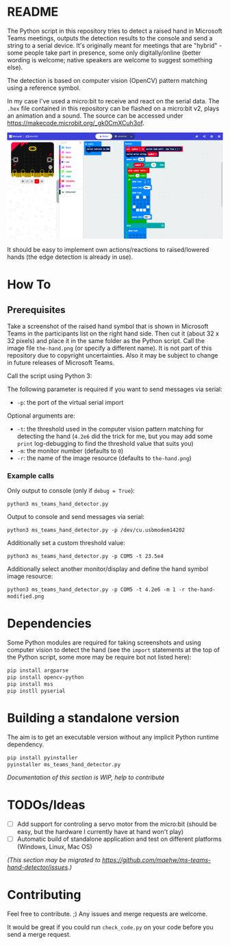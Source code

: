 # README

The Python script in this repository tries to detect a raised hand in Microsoft Teams meetings, outputs the detection results to the console and send a string to a serial device. It's originally meant for meetings that are "hybrid" - some people take part in presence, some only digitally/online (better wording is welcome; native speakers are welcome to suggest something else).

The detection is based on computer vision (OpenCV) pattern matching using a reference symbol.

In my case I've used a micro:bit to receive and react on the serial data. The `.hex` file contained in this repository can be flashed on a micro:bit v2, plays an animation and a sound. The source can be accessed under https://makecode.microbit.org/_gk0CmXCuh3of.

![Blocks shown in Microsoft MakeCode for micro:bit](microbit-ide.png)

It should be easy to implement own actions/reactions to raised/lowered hands (the edge detection is already in use).

# How To

## Prerequisites

Take a screenshot of the raised hand symbol that is shown in Microsoft Teams in the participants list on the right hand side. Then cut it (about 32 x 32 pixels) and place it in the same folder as the Python script. Call the image file `the-hand.png` (or specify a different name). It is not part of this repository due to copyright uncertainties. Also it may be subject to change in future releases of Microsoft Teams.

Call the script using Python 3:

The following parameter is required if you want to send messages via serial:

* `-p`: the port of the virtual serial import

Optional arguments are:

* `-t`: the threshold used in the computer vision pattern matching for detecting the hand (`4.2e6` did the trick for me, but you may add some `print` log-debugging to find the threshold value that suits you)
* `-m`: the monitor number (defaults to `0`)
* `-r`: the name of the image resource (defaults to `the-hand.png`)

### Example calls

Only output to console (only if `debug = True`):

```
python3 ms_teams_hand_detector.py
```

Output to console and send messages via serial:

```
python3 ms_teams_hand_detector.py -p /dev/cu.usbmodem14202
```

Additionally set a custom threshold value:

```
python3 ms_teams_hand_detector.py -p COM5 -t 23.5e4
```

Additionally select another monitor/display and define the hand symbol image resource:

```
python3 ms_teams_hand_detector.py -p COM5 -t 4.2e6 -m 1 -r the-hand-modified.png
```

# Dependencies

Some Python modules are required for taking screenshots and using computer vision to detect the hand (see the `import` statements at the top of the Python script, some more may be require bot not listed here):

```
pip install argparse
pip install opencv-python
pip install mss
pip instll pyserial
```

# Building a standalone version

The aim is to get an executable version without any implicit Python runtime dependency.

```
pip install pyinstaller
pyinstaller ms_teams_hand_detector.py
```

*Documentation of this section is WIP, help to contribute*

# TODOs/Ideas

- [ ] Add support for controling a servo motor from the micro:bit (should be easy, but the hardware I currently have at hand won't play)
- [ ] Automatic build of standalone application and test on different platforms (Windows, Linux, Mac OS)

*(This section may be migrated to https://github.com/maehw/ms-teams-hand-detector/issues.)*

# Contributing

Feel free to contribute. ;) Any issues and merge requests are welcome.

It would be great if you could run `check_code.py` on your code before you send a merge request.
